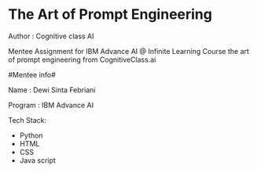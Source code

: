 # The Art of Prompt Engineering
Author : Cognitive class AI

Mentee Assignment for IBM Advance AI @ Infinite Learning Course 
the art of prompt engineering from CognitiveClass.ai

#Mentee info#

Name : Dewi Sinta Febriani

Program : IBM Advance AI

Tech Stack:
- Python
- HTML
- CSS
- Java script
